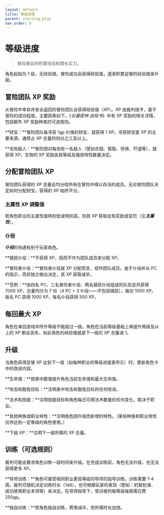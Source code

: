 ```yaml
---
layout: default
title: 等级进度
parent: starting_play
nav_order: 6
---
```


# 等级进度

> 冒险者如何积累经验和增长实力。

角色起始为 1 级，无经验值。冒险成功会获得经验值，逐渐积累足够的经验值来升级。

## 冒险团队 XP 奖励

从冒险中幸存并安全返回的冒险团队会获得经验值（XP）。XP 由裁判授予，基于冒险的成功程度。主要因素如下。《*石墓密林·战役书*》中有 XP 奖励的相关详情，包括额外 XP 奖励种类的可选规则。

**财宝：**冒险团队每寻获 1gp 价值的财宝，就获得 1 XP。寻获财宝是 XP 的主要来源，通常占 XP 总量的四分之三及以上。

**击败敌人：**冒险团对每击败一名敌人（譬如杀戮、智取、俘虏、吓退等），就获得 XP。生物的 XP 奖励由其等级及强效特性数量决定。

## 分配冒险团队 XP

冒险团队获得的 XP 总量会均分给所有在冒险中得以存活的成员。无论冒险团队决定如何分配财宝，获得的 XP 始终平分。

### 主属性 XP 调整值

若角色职业的主属性值特别低或特别高，则其 XP 获取会有奖励或惩罚（见***主属性***）。

### 仆役

***仆役***的待遇有别于玩家角色。

**镇民仆役：**不获得 XP，因而不作为团队成员来分配 XP。

**冒险者仆役：**冒险者仆役就 XP 分配而言，视作团队成员。由于仆役听从 PC 的指示，而非独立做出决定，其 XP 获取减半。

**范例：**由四名 PC、三名冒险者仆役、两名镇民仆役组成的队伍总共获得 7000 XP。总量均分为 7 份（4 PC + 3 仆役——不包括镇民），每份 1000 XP。每名 PC 获得 1000 XP，每名仆役获得 500 XP。

## 每回最大 XP

角色在单回游戏中所升等级不能超过一级。角色在当前等级基础上再提升两级及以上的 XP 都会丢失，如此角色的经验值就是下一级的 XP 总量减 1。

## 升级

当角色获得足够 XP 达到下一级（如每种职业的等级进度表所示）时，更新角色卡中的改进内容。

**生命值：**按表中数值提升角色当前生命值和最大生命值。

**攻击和豁免目标：**注明表中攻击和豁免目标的任何改进。

**法术和技能：**注明技能目标和角色每日可用法术数量的任何变化，取决于职业。

**其他种族或职业特性：**注明角色因升级而新增的特性。（某些种族和职业特性仅供达到一定等级的角色使用。）

**下级 XP：**注明下一级所需的 XP 总量。

## 训练（可选规则）

裁判可能会要求角色训练一段时间来升级。在完成训练前，角色无法升级，也无法获得更多 XP。

**导师训练：**角色可接受相同职业更高等级的导师的指导训练。训练需要 1-4 周。裁判可随机决定训练时长（1d4），也可根据玩家的表现（譬如：机智扮演、成功使用职业本领等）来决定。在导师指导下，受训者的每等级每周需花费 250gp。

**独自训练：**若角色独自训练，费用减半，但所需时长加倍。
